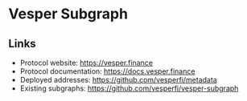 # Vesper Subgraph

## Links

- Protocol website: https://vesper.finance
- Protocol documentation: https://docs.vesper.finance
- Deployed addresses: https://github.com/vesperfi/metadata
- Existing subgraphs: https://github.com/vesperfi/vesper-subgraph
